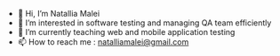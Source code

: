 - 👋 Hi, I’m Natallia Malei
- 👀 I’m interested in software testing and managing QA team efficiently
- 🌱 I’m currently teaching web and mobile application testing
- 📫 How to reach me : natalliamalei@gmail.com

<!---
natallia-malei/natallia-malei is a ✨ special ✨ repository because its `README.md` (this file) appears on your GitHub profile.
You can click the Preview link to take a look at your changes.
--->
